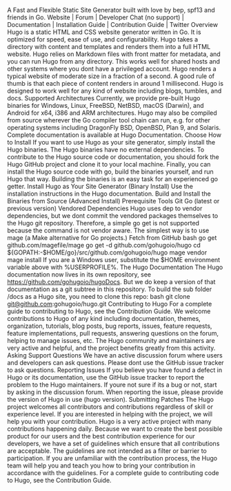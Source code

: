 A Fast and Flexible Static Site Generator built with love by bep, spf13 and friends in Go. Website | Forum | Developer Chat (no support) | Documentation | Installation Guide | Contribution Guide | Twitter Overview Hugo is a static HTML and CSS website generator written in Go. It is optimized for speed, ease of use, and configurability. Hugo takes a directory with content and templates and renders them into a full HTML website. Hugo relies on Markdown files with front matter for metadata, and you can run Hugo from any directory. This works well for shared hosts and other systems where you dont have a privileged account. Hugo renders a typical website of moderate size in a fraction of a second. A good rule of thumb is that each piece of content renders in around 1 millisecond. Hugo is designed to work well for any kind of website including blogs, tumbles, and docs. Supported Architectures Currently, we provide pre-built Hugo binaries for Windows, Linux, FreeBSD, NetBSD, macOS (Darwin), and Android for x64, i386 and ARM architectures. Hugo may also be compiled from source wherever the Go compiler tool chain can run, e.g. for other operating systems including DragonFly BSD, OpenBSD, Plan 9, and Solaris. Complete documentation is available at Hugo Documentation. Choose How to Install If you want to use Hugo as your site generator, simply install the Hugo binaries. The Hugo binaries have no external dependencies. To contribute to the Hugo source code or documentation, you should fork the Hugo GitHub project and clone it to your local machine. Finally, you can install the Hugo source code with go, build the binaries yourself, and run Hugo that way. Building the binaries is an easy task for an experienced go getter. Install Hugo as Your Site Generator (Binary Install) Use the installation instructions in the Hugo documentation. Build and Install the Binaries from Source (Advanced Install) Prerequisite Tools Git Go (latest or previous version) Vendored Dependencies Hugo uses dep to vendor dependencies, but we dont commit the vendored packages themselves to the Hugo git repository. Therefore, a simple go get is not supported because the command is not vendor aware. The simplest way is to use mage (a Make alternative for Go projects.) Fetch from GitHub bash go get github.com/magefile/mage go get -d github.com/gohugoio/hugo cd ${GOPATH:-$HOME/go}/src/github.com/gohugoio/hugo mage vendor mage install If you are a Windows user, substitute the $HOME environment variable above with %USERPROFILE%. The Hugo Documentation The Hugo documentation now lives in its own repository, see https://github.com/gohugoio/hugoDocs. But we do keep a version of that documentation as a git subtree in this repository. To build the sub folder /docs as a Hugo site, you need to clone this repo: bash git clone git@github.com:gohugoio/hugo.git Contributing to Hugo For a complete guide to contributing to Hugo, see the Contribution Guide. We welcome contributions to Hugo of any kind including documentation, themes, organization, tutorials, blog posts, bug reports, issues, feature requests, feature implementations, pull requests, answering questions on the forum, helping to manage issues, etc. The Hugo community and maintainers are very active and helpful, and the project benefits greatly from this activity. Asking Support Questions We have an active discussion forum where users and developers can ask questions. Please dont use the GitHub issue tracker to ask questions. Reporting Issues If you believe you have found a defect in Hugo or its documentation, use the GitHub issue tracker to report the problem to the Hugo maintainers. If youre not sure if its a bug or not, start by asking in the discussion forum. When reporting the issue, please provide the version of Hugo in use (hugo version). Submitting Patches The Hugo project welcomes all contributors and contributions regardless of skill or experience level. If you are interested in helping with the project, we will help you with your contribution. Hugo is a very active project with many contributions happening daily. Because we want to create the best possible product for our users and the best contribution experience for our developers, we have a set of guidelines which ensure that all contributions are acceptable. The guidelines are not intended as a filter or barrier to participation. If you are unfamiliar with the contribution process, the Hugo team will help you and teach you how to bring your contribution in accordance with the guidelines. For a complete guide to contributing code to Hugo, see the Contribution Guide.